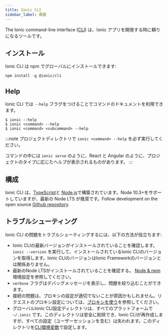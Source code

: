 ```yaml
---
title: Ionic CLI
sidebar_label: 概要
---
```


<head>
  <title>Ionic CLI Framework: Command-Line Interface to Develop Apps</title>
  <meta
    name="description"
    content="Ionicのコマンドラインインターフェイス（CLI）は、Ionicアプリの開発に最適なツールです。npmでフレームワークをグローバルにインストールします。"
  />
</head>

The Ionic command-line interface ([CLI](/docs/reference/glossary#cli)) は、Ionic アプリを開発する時に頼りになるツールです。

## インストール

Ionic CLI は npm でグローバルにインストールできます:

```shell
npm install -g @ionic/cli
```

## Help

Ionic CLI では `--help` フラグをつけることでコマンドのドキュメントを利用できます。

```shell
$ ionic --help
$ ionic <command> --help
$ ionic <command> <subcommand> --help
```

:::note
プロジェクトディレクトリで `ionic <command> --help` を必ず実行してください。

コマンドの中には `ionic serve` のように、React と Angular のように、プロジェクトのタイプに応じたヘルプが表示されるものがあります。
:::

<!-- TODO: image? -->

## 構成

Ionic CLI は、[TypeScript](/docs/reference/glossary#typescript)と [Node.js](/docs/reference/glossary#node)で構築されています。Node 10.3+をサポートしていますが、最新の Node LTS が推奨です。Follow development on the open source <a href="https://github.com/ionic-team/ionic-cli" target="_blank">Github repository</a>.

## トラブルシューティング

Ionic CLI の問題をトラブルシューティングするには、以下の方法が役立ちます:

- Ionic CLIの最新バージョンがインストールされていることを確認します。 `ionic --version` を実行して、インストールされているIonic CLIのバージョンを取得します。Ionic CLIのバージョンはIonic Frameworkのバージョンとは関係ありません。
- 最新のNode LTSがインストールされていることを確認する。 [Node & npm](/docs/intro/environment#node-npm) 環境設定を参照してください。
- `verbose` フラグはデバッグメッセージを表示し、問題を絞り込むことができます。
- 接続の問題は、プロキシの設定が適切でないことが原因かもしれません。リクエストのプロキシ設定については、[プロキシを使う](/docs/cli/using-a-proxy)を参照してください。
- グローバルIonic CLI設定ディレクトリは、すべてのプラットフォームで `~/.ionic` です。このディレクトリは安全に削除でき、Ionic CLIが再作成しますが、すべての設定（ユーザーセッションを含む）は失われます。このディレクトリを[CLI環境変数](/docs/cli/configuration#environment-variables)で設定します。
